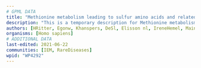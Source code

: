 ```yaml
---
# GPML DATA
title: "Methionine metabolism leading to sulfur amino acids and related disorders"
description: "This is a temporary description for Methionine metabolism leading to sulfur amino acids and related disorders"
authors: [HRitter, Egonw, Khanspers, DeSl, Elisson nl, IreneHemel, MaintBot, Fehrhart, Eweitz, Finterly]
organisms: [Homo sapiens]
# ADDITIONAL DATA
last-edited: 2021-06-22
communities: [IEM, RareDiseases]
wpid: "WP4292"
---
```

